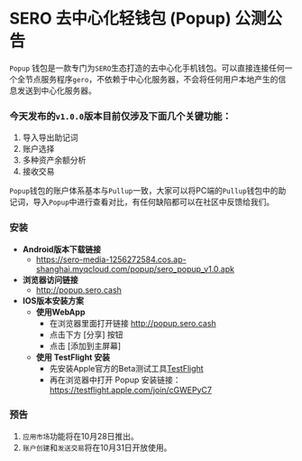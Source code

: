 # SERO 去中心化轻钱包 (Popup) 公测公告

`Popup` 钱包是一款专门为`SERO`生态打造的去中心化手机钱包。可以直接连接任何一个全节点服务程序`gero`，不依赖于中心化服务器，不会将任何用户本地产生的信息发送到中心化服务器。



### 今天发布的`v1.0.0`版本目前仅涉及下面几个关键功能：

1. 导入导出助记词
2. 账户选择
3. 多种资产余额分析
4. 接收交易

`Popup`钱包的账户体系基本与`Pullup`一致，大家可以将PC端的`Pullup`钱包中的助记词，导入`Popup`中进行查看对比，有任何缺陷都可以在社区中反馈给我们。



### 安装

* **Android版本下载链接**
  * https://sero-media-1256272584.cos.ap-shanghai.myqcloud.com/popup/sero_popup_v1.0.apk
* **浏览器访问链接**
  * http://popup.sero.cash
* **IOS版本安装方案**
  * **使用WebApp**
    * 在浏览器里面打开链接 <http://popup.sero.cash>
    * 点击下方  [分享] 按钮
    * 点击 [添加到主屏幕]
  * **使用 TestFlight 安装**
    * 先安装Apple官方的Beta测试工具[TestFlight](https://itunes.apple.com/cn/app/testflight/id899247664?mt=8)
    * 再在浏览器中打开 Popup 安装链接：<https://testflight.apple.com/join/cGWEPyC7>



### 预告

1. `应用市场`功能将在10月28日推出。
2. `账户创建`和`发送交易`将在10月31日开放使用。













